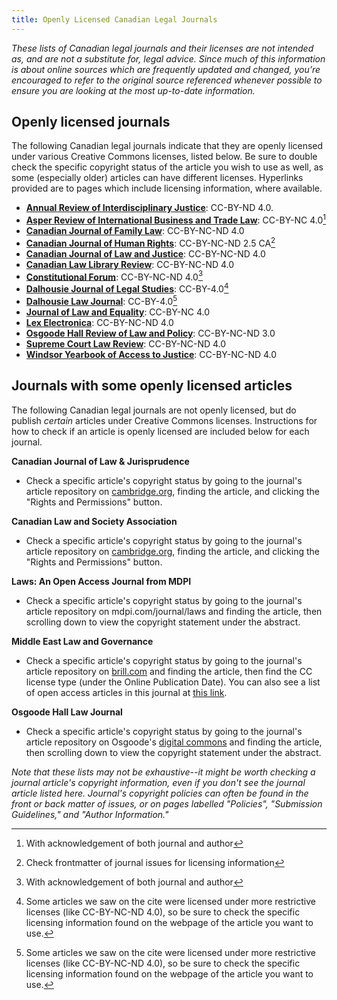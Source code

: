 ```yaml
---
title: Openly Licensed Canadian Legal Journals
---
```



_These lists of Canadian legal journals and their licenses are not intended as, and are not a substitute for, legal advice. Since much of this information is about online sources which are frequently updated and changed, you’re encouraged to refer to the original source referenced whenever possible to ensure you are looking at the most up-to-date information._

## Openly licensed journals

The following Canadian legal journals indicate that they are openly licensed under various Creative Commons licenses, listed below. Be sure to double check the specific copyright status of the article you wish to use as well, as some (especially older) articles can have different licenses. Hyperlinks provided are to pages which include licensing information, where available.

* **[Annual Review of Interdisciplinary Justice](https://www.cijs.ca/ijr)**: CC-BY-ND 4.0. 
* **[Asper Review of International Business and Trade Law](https://asperchair.bryan-schwartz.com/submissions/)**: CC-BY-NC 4.0[^acknowledgement]
* **[Canadian Journal of Family Law](https://www.canlii.org/en/commentary/journals/64/)**: CC-BY-NC-ND 4.0
* **[Canadian Journal of Human Rights](https://cjhr.ca/)**: CC-BY-NC-ND 2.5 CA[^frontmatter] 
* **[Canadian Journal of Law and Justice](https://www.canlii.org/en/commentary/journals/63/)**: CC-BY-NC-ND 4.0 
* **[Canadian Law Library Review](https://www.canlii.org/en/commentary/journals/17/)**: CC-BY-NC-ND 4.0
* **[Constitutional Forum](https://www.canlii.org/en/commentary/journals/66/)**: CC-BY-NC-ND 4.0[^acknowledgement]
* **[Dalhousie Journal of Legal Studies](https://digitalcommons.schulichlaw.dal.ca/djls/policies.html)**: CC-BY-4.0[^check]
* **[Dalhousie Law Journal](https://digitalcommons.schulichlaw.dal.ca/dlj/policies.html#copyright)**: CC-BY-4.0[^check]
* **[Journal of Law and Equality](https://jps.library.utoronto.ca/index.php/utjle/about/submissions)**: CC-BY-NC 4.0
* **[Lex Electronica](https://www.lex-electronica.org/credits/)**: CC-BY-NC-ND 4.0
* **[Osgoode Hall Review of Law and Policy](https://digitalcommons.osgoode.yorku.ca/ohrlp/)**: CC-BY-NC-ND 3.0
* **[Supreme Court Law Review](https://www.canlii.org/en/commentary/journals/52/)**: CC-BY-NC-ND 4.0
* **[Windsor Yearbook of Access to Justice](https://wyaj.uwindsor.ca/index.php/wyaj/about)**: CC-BY-NC-ND 4.0

[^acknowledgement]: With acknowledgement of both journal and author
[^frontmatter]: Check frontmatter of journal issues for licensing information
[^check]: Some articles we saw on the cite were licensed under more restrictive licenses (like CC-BY-NC-ND 4.0), so be sure to check the specific licensing information found on the webpage of the article you want to use. 

## Journals with some openly licensed articles

The following Canadian legal journals are not openly licensed, but do publish *certain* articles under Creative Commons licenses. Instructions for how to check if an article is openly licensed are included below for each journal. 

**Canadian Journal of Law & Jurisprudence**
* Check a specific article's copyright status by going to the journal's article repository on [cambridge.org](https://www.cambridge.org/core/journals/canadian-journal-of-law-and-jurisprudence), finding the article, and clicking the "Rights and Permissions" button. 

**Canadian Law and Society Association**
* Check a specific article's copyright status by going to the journal's article repository on [cambridge.org](https://www.cambridge.org/core/journals/canadian-journal-of-law-and-society-la-revue-canadienne-droit-et-societe), finding the article, and clicking the "Rights and Permissions" button. 

**Laws: An Open Access Journal from MDPI**
* Check a specific article's copyright status by going to the journal's article repository on mdpi.com/journal/laws and finding the article, then scrolling down to view the copyright statement under the abstract. 

**Middle East Law and Governance**
* Check a specific article's copyright status by going to the journal's article repository on [brill.com](https://brill.com/view/journals/melg/melg-overview.xml) and finding the article, then find the CC license type (under the Online Publication Date). You can also see a list of open access articles in this journal at [this link](https://brill.com/browse?submittedFilterId=by-access&pageSize=10&sort=first-page-sort-option&source=%2Fjournals%2Fmelg%2Fmelg-overview.xml&access_5=open). 

**Osgoode Hall Law Journal**
* Check a specific article's copyright status by going to the journal's article repository on Osgoode's [digital commons](https://digitalcommons.osgoode.yorku.ca/ohlj/) and finding the article, then scrolling down to view the copyright statement under the abstract. 

*Note that these lists may not be exhaustive--it might be worth checking a journal article's copyright information, even if you don't see the journal article listed here. Journal's copyright policies can often be found in the front or back matter of issues, or on pages labelled "Policies", "Submission Guidelines," and "Author Information."* 
